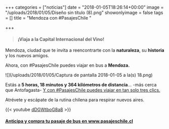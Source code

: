 +++
categories = ["noticias"]
date = "2018-01-05T18:26:14+00:00"
image = "/uploads/2018/01/05/Diseño sin título (8).png"
showonlyimage = false
tags = []
title = "Mendoza con #PasajesChile "

+++
> #### ¡Viaja a la Capital Internacional del Vino!

Mendoza, ciudad que te invita a reencontrarte con la **naturaleza**, su **historia** y los nuevos amigos.

Ahora, con #PasajesChile puedes viajar en bus a **Mendoza.**

![](/uploads/2018/01/05/Captura de pantalla 2018-01-05 a la(s) 18.png)

Estás a **5 horas, 18 minutos y 364 kilómetros de distancia**... -más cerca que Antofagasta- [Y con #PasajesChile puedes viajar en tan  solo tres clics. ](https://www.pasajeschile.cl/#!/)

Atrévete y escápate de la rutina chilena para respirar nuevos aires.

{{< youtube [dDGWtboG8a8](https://youtu.be/dDGWtboG8a8 "https://youtu.be/dDGWtboG8a8") >}}

#### [Anticipa y compra tu pasaje de bus en www.pasajeschile.cl ](https://www.pasajeschile.cl/#!/)